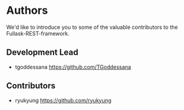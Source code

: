 # Authors

We'd like to introduce you to some of the valuable contributors to the Fullask-REST-framework.

## Development Lead

* tgoddessana <https://github.com/TGoddessana>

## Contributors

* ryukyung <https://github.com/ryukyung>

